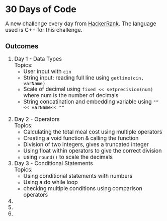 # 30 Days of Code
<p style="font-size:17px">
A new challenge every day from <a href="https://www.hackerrank.com/domains/tutorials/30-days-of-code">HackerRank</a>. The language used is C++ for this challenge.
</p>
<h2>Outcomes</h2>
<ol style="font-size:17px">
    <li>Day 1 - Data Types</br>
    Topics:
        <ul style="font-size:17px"> 
            <li>User input with <code>cin</code></li>
            <li>String input: reading full line using <code>getline(cin, varName)</code></li>
            <li>Scale of decimal using <code>fixed << setprecision(num)</code> where num is the 
            number of decimals</li>
            <li>String concatination and embedding variable using <code>""<< varName<< ""</code></li>
        </ul>
    </li></br>
    <li>Day 2 - Operators </br>
    Topics:
        <ul>
            <li>Calculating the total meal cost using multiple operators</li>
            <li>Creating a void function & calling the function</li>
            <li>Division of two integers, gives a truncated integer</li>
            <li>Using float within operators to give the correct division</li>
            <li>using <code>round()</code> to scale the decimals</li>
        </ul>
    </li>
    <li>Day 3 - Conditional Statements </br>
    Topics:
        <ul>
        <li> Using conditional statements with numbers </li>
        <li> Using a do while loop </li>
        <li> checking multiple conditions using comparison operators </li>
        </ul>
    </li>
    <li></li>
    <li></li>
    <li></li>
</ol>